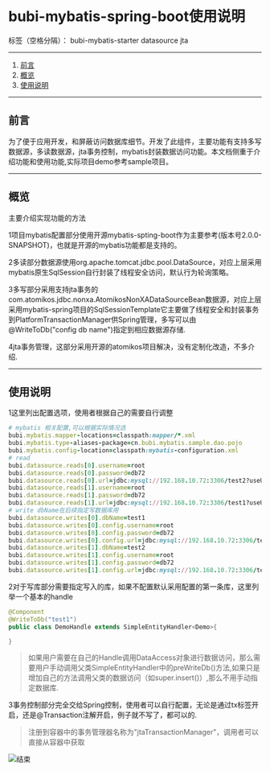 ﻿# bubi-mybatis-spring-boot使用说明

标签（空格分隔）： bubi-mybatis-starter datasource jta

---
 1. [前言](#1)
 2. [概览](#2)
 3. [使用说明](#3)

----------


## <div id="1">前言</div>   ##
为了便于应用开发，和屏蔽访问数据库细节。开发了此组件，主要功能有支持多写数据源，多读数据源，jta事务控制，mybatis封装数据访问功能。本文档侧重于介绍功能和使用功能,实际项目demo参考sample项目。

----------
## <div id="2">概览</div>  ##
主要介绍实现功能的方法

1项目mybatis配置部分使用开源mybatis-spting-boot作为主要参考(版本号2.0.0-SNAPSHOT)，也就是开源的mybatis功能都是支持的。

2多读部分数据源使用org.apache.tomcat.jdbc.pool.DataSource，对应上层采用mybatis原生SqlSession自行封装了线程安全访问，默认行为轮询策略。

3多写部分采用支持jta事务的com.atomikos.jdbc.nonxa.AtomikosNonXADataSourceBean数据源，对应上层采用mybatis-spring项目的SqlSessionTemplate它主要做了线程安全和封装事务到PlatformTransactionManager供Spring管理，多写可以由@WriteToDb("config db name")指定到相应数据源存储.

4jta事务管理，这部分采用开源的atomikos项目解决，没有定制化改造，不多介绍.


----------
## <div id="3">使用说明</div>  ##
1这里列出配置选项，使用者根据自己的需要自行调整

```ruby
# mybatis 相关配置,可以根据实际情况选
bubi.mybatis.mapper-locations=classpath:mapper/*.xml
bubi.mybatis.type-aliases-package=cn.bubi.mybatis.sample.dao.pojo
bubi.mybatis.config-location=classpath:mybatis-configuration.xml
# read
bubi.datasource.reads[0].username=root
bubi.datasource.reads[0].password=db72
bubi.datasource.reads[0].url=jdbc:mysql://192.168.10.72:3306/test2?useUnicode=true&amp;characterEncoding=UTF-8
bubi.datasource.reads[1].username=root
bubi.datasource.reads[1].password=db72
bubi.datasource.reads[1].url=jdbc:mysql://192.168.10.72:3306/test1?useUnicode=true&amp;characterEncoding=UTF-8
# write dbName在后续指定写数据库用
bubi.datasource.writes[0].dbName=test1
bubi.datasource.writes[0].config.username=root
bubi.datasource.writes[0].config.password=db72
bubi.datasource.writes[0].config.url=jdbc:mysql://192.168.10.72:3306/test1?useUnicode=true&amp;characterEncoding=UTF-8
bubi.datasource.writes[1].dbName=test2
bubi.datasource.writes[1].config.username=root
bubi.datasource.writes[1].config.password=db72
bubi.datasource.writes[1].config.url=jdbc:mysql://192.168.10.72:3306/test2?useUnicode=true&amp;characterEncoding=UTF-8
```

2对于写库部分需要指定写入的库，如果不配置默认采用配置的第一条库，这里列举一个基本的handle
```java
@Component
@WriteToDb("test1")
public class DemoHandle extends SimpleEntityHandler<Demo>{

}
```

> 如果用户需要在自己的Handle调用DataAccess对象进行数据访问，那么需要用户手动调用父类SimpleEntityHandler中的preWriteDb()方法,如果只是增加自己的方法调用父类的数据访问（如super.insert()）,那么不用手动指定数据库.

3事务控制部分完全交给Spring控制，使用者可以自行配置，无论是通过tx标签开启，还是@Transaction注解开启，例子就不写了，都可以的.

> 注册到容器中的事务管理器名称为"jtaTransactionManager"，调用者可以直接从容器中获取


![结束][1]

  [1]: http://chuantu.biz/t6/134/1510216305x1007318759.jpg

